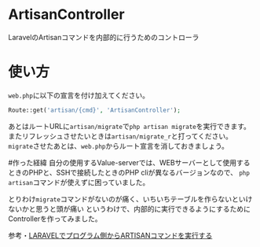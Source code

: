 # ArtisanController
LaravelのArtisanコマンドを内部的に行うためのコントローラ

# 使い方
`web.php`に以下の宣言を付け加えてください。

```php
Route::get('artisan/{cmd}', 'ArtisanController');
```

あとはルートURLに`artisan/migrate`で`php artisan migrate`を実行できます。
またリフレッシュさせたいときは`artisan/migrate_r`と打ってください。
`migrate`させたあとは、`web.php`からルート宣言を消しておきましょう。

#作った経緯
自分の使用するValue-serverでは、WEBサーバーとして使用するときのPHPと、SSHで接続したときのPHP cliが異なるバージョンなので、
`php artisan`コマンドが使えずに困っていました。

とりわけ`migrate`コマンドがないのが痛く、いちいちテーブルを作らないといけないかと思うと頭が痛い
というわけで、内部的に実行できるようにするためにControllerを作ってみました。



参考・[LARAVELでプログラム側からARTISANコマンドを実行する](https://gfonius.net/blog/laravel-artisan/)

